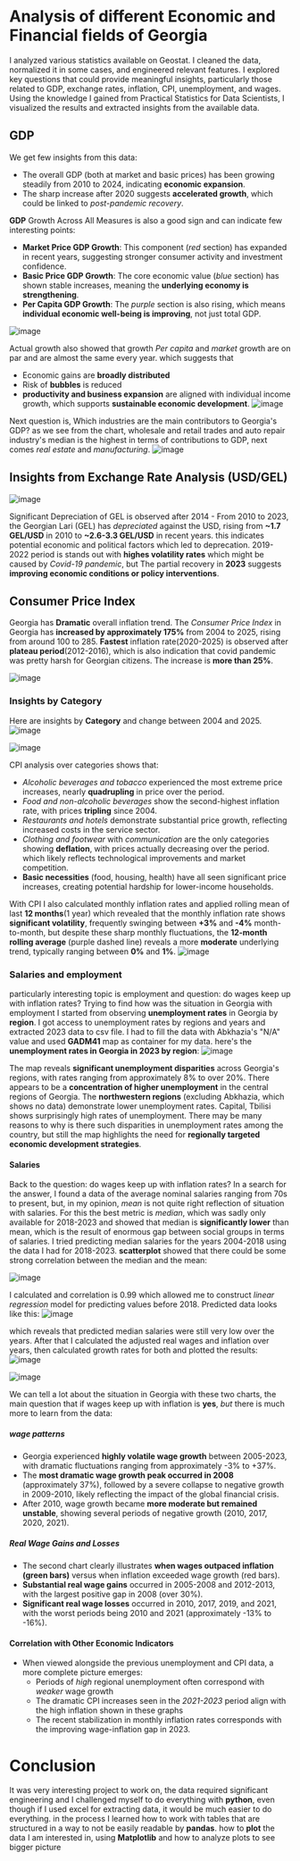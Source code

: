 # Analysis of different Economic and Financial fields of Georgia
I analyzed various statistics available on Geostat. I cleaned the data, normalized it in some cases, and engineered relevant features. I explored key questions that could provide meaningful insights, particularly those related to GDP, exchange rates, inflation, CPI, unemployment, and wages. Using the knowledge I gained from Practical Statistics for Data Scientists, I visualized the results and extracted insights from the available data.

## GDP 
We get few insights from this data:
- The overall GDP (both at market and basic prices) has been growing steadily from 2010 to 2024, indicating **economic expansion**.
- The sharp increase after 2020 suggests **accelerated growth**, which could be linked to *post-pandemic recovery*.

**GDP** Growth Across All Measures is also a good sign and can indicate few interesting points:
- **Market Price GDP Growth**: This component (*red* section) has expanded in recent years, suggesting stronger consumer activity and investment confidence.
- **Basic Price GDP Growth**: The core economic value (*blue* section) has shown stable increases, meaning the **underlying economy is strengthening**.
- **Per Capita GDP Growth**: The *purple* section is also rising, which means **individual economic well-being is improving**, not just total GDP.

![image](https://github.com/user-attachments/assets/fe3315f2-e17a-475e-88ad-5303b6d447f4)


Actual growth also showed that growth *Per capita* and *market* growth are on par and are almost the same every year. which suggests that
- Economic gains are **broadly distributed**
- Risk of **bubbles** is reduced
- **productivity and business expansion** are aligned with individual income growth, which supports **sustainable economic development**.
![image](https://github.com/user-attachments/assets/b59f3b27-4851-46bb-9c2d-07dd1bc77293)


Next question is, Which industries are the main contributors to Georgia's GDP?
as we see from the chart, wholesale and retail trades and auto repair industry's median is the highest in terms of contributions to GDP, next comes *real estate* and *manufacturing*.
![image](https://github.com/user-attachments/assets/39c2e0d5-fa6c-45b6-801d-ea2107c1bafd)

## Insights from Exchange Rate Analysis (USD/GEL)

![image](https://github.com/user-attachments/assets/23fc38bd-b995-4931-afcd-ea49deeceb5c)


Significant Depreciation of GEL is observed after 2014 - From 2010 to 2023, the Georgian Lari (GEL) has *depreciated* against the USD, rising from **~1.7 GEL/USD** in 2010 to **~2.6-3.3 GEL/USD** in recent years. this indicates potential economic and political factors which led to deprecation. 
2019-2022 period is stands out with **highes volatility rates**  which might be caused by *Covid-19 pandemic*, but The partial recovery in **2023** suggests **improving economic conditions or policy interventions**.

## Consumer Price Index

Georgia has **Dramatic** overall inflation trend. The *Consumer Price Index* in Georgia has **increased by approximately 175%** from 2004 to 2025, rising from around 100 to 285.
**Fastest** inflation rate(2020-2025) is observed after **plateau period**(2012-2016), which is also indication that covid pandemic was pretty harsh for Georgian citizens. The increase is **more than 25%**.

![image](https://github.com/user-attachments/assets/ef27c386-bcb2-42cd-93e1-bf17115c980b)

### Insights by Category

Here are insights by **Category** and change between 2004 and 2025.
![image](https://github.com/user-attachments/assets/c35bb56a-7d3f-427e-81b1-6d87300b760c)

![image](https://github.com/user-attachments/assets/c799e89b-5446-4d22-83ab-32f69e3a4211)

CPI analysis over categories shows that:
- *Alcoholic beverages and tobacco* experienced the most extreme price increases, nearly **quadrupling** in price over the period.
- *Food and non-alcoholic beverages* show the second-highest inflation rate, with prices **tripling** since 2004. 
- *Restaurants and hotels* demonstrate substantial price growth, reflecting increased costs in the service sector.
- *Clothing and footwear* with *communication* are the only categories showing **deflation**, with prices actually decreasing over the period. which likely reflects technological improvements and market competition. 
- **Basic necessities** (food, housing, health) have all seen significant price increases, creating potential hardship for lower-income households.

With CPI I also calculated monthly inflation rates and applied rolling mean of last **12 months**(1 year) which revealed that the monthly inflation rate shows **significant volatility**, frequently swinging between **+3%** and **-4%** month-to-month, but despite these sharp monthly fluctuations, the **12-month rolling average** (purple dashed line) reveals a more **moderate** underlying trend, typically ranging between **0%** and **1%**.
![image](https://github.com/user-attachments/assets/065d10d4-c304-4133-94f8-47cf0dc79563)

### Salaries and employment

particularly interesting topic is employment and question: do wages keep up with inflation rates?
Trying to find how was the situation in Georgia with employment I started from observing **unemployment rates** in Georgia by **region**. I got access to unemployment rates by regions and years and extracted 2023 data to csv file. I had to fill the data with Abkhazia's "N/A" value and used **GADM41** map as container for my data. here's the **unemployment rates in Georgia in 2023 by region**: 
![image](https://github.com/user-attachments/assets/982c6005-17b3-4cad-88e0-46ba2281f968)

The map reveals **significant unemployment disparities** across Georgia's regions, with rates ranging from approximately 8% to over 20%. There appears to be a **concentration of higher unemployment** in the central regions of Georgia. The **northwestern regions** (excluding Abkhazia, which shows no data) demonstrate lower unemployment rates. Capital, Tbilisi shows surprisingly high rates of unemployment. There may be many reasons to why is there such disparities in unemployment rates among the country, but still the map highlights the need for **regionally targeted economic development strategies**. 

#### Salaries

Back to the question: do wages keep up with inflation rates?
In a search for the answer, I found a data of the average nominal salaries ranging from 70s to present, but, in my opinion, *mean* is not quite right reflection of situation with salaries.
For this the best metric is *median*, which was sadly only available for 2018-2023 and showed that median is **significantly lower** than mean, which is the result of enormous gap between social groups in terms of salaries. I tried predicting median salaries for the years 2004-2018 using the data I had for 2018-2023. **scatterplot** showed that there could be some strong correlation between the median and the mean:

![image](https://github.com/user-attachments/assets/7c1d0793-a786-4340-a99a-24f6ee28973b)

I calculated and correlation is 0.99 which allowed me to construct *linear regression* model for predicting values before 2018. Predicted data looks like this:
![image](https://github.com/user-attachments/assets/f4cac34e-56f7-4d82-b5ed-b131846913e7)


which reveals that predicted median salaries were still very low over the years.
After that I calculated the adjusted real wages and inflation over years, then calculated growth rates for both and plotted the results: 
![image](https://github.com/user-attachments/assets/d42c5042-9322-4eec-9ca4-984e9f394876)

![image](https://github.com/user-attachments/assets/b0c76c06-6f4d-408b-9d07-3010d5765a16)

We can tell a lot about the situation in Georgia with these two charts, the main question that if wages keep up with inflation is **yes**, *but* there is much more to learn from the data:
##### wage patterns

- Georgia experienced **highly volatile wage growth** between 2005-2023, with dramatic fluctuations ranging from approximately -3% to +37%.
- The **most dramatic wage growth peak occurred in 2008** (approximately 37%), followed by a severe collapse to negative growth in 2009-2010, likely reflecting the impact of the global financial crisis.
- After 2010, wage growth became **more moderate but remained unstable**, showing several periods of negative growth (2010, 2017, 2020, 2021).
##### Real Wage Gains and Losses
- The second chart clearly illustrates **when wages outpaced inflation (green bars)** versus when inflation exceeded wage growth (red bars).
- **Substantial real wage gains** occurred in 2005-2008 and 2012-2013, with the largest positive gap in 2008 (over 30%).
- **Significant real wage losses** occurred in 2010, 2017, 2019, and 2021, with the worst periods being 2010 and 2021 (approximately -13% to -16%).

#### **Correlation with Other Economic Indicators**

- When viewed alongside the previous unemployment and CPI data, a more complete picture emerges:
    - Periods of *high* regional unemployment often correspond with *weaker* wage growth
    - The dramatic CPI increases seen in the *2021-2023* period align with the high inflation shown in these graphs
    - The recent stabilization in monthly inflation rates corresponds with the improving wage-inflation gap in 2023.

# Conclusion
It was very interesting project to work on, the data required significant engineering and I challenged myself to do everything with **python**, even though if I used excel for extracting data, it would be much easier to do everything. in the process I learned how to work with tables that are structured in a way to not be easily readable by **pandas**. how to **plot** the data I am interested in, using **Matplotlib** and how to analyze plots to see bigger picture
